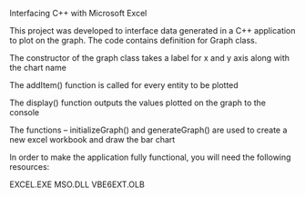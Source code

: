 Interfacing C++ with Microsoft Excel

This project was developed to interface data generated in a C++ application to plot on the graph. The code contains definition for Graph class.  

The constructor of the graph class takes a label for x and y axis along with the chart name

The addItem() function is called for every entity to be plotted

The display() function outputs the values plotted on the graph to the console

The functions – initializeGraph() and generateGraph() are used to create a new excel workbook and draw the bar chart

In order to make the application fully functional, you will need the following resources:

EXCEL.EXE 
MSO.DLL
VBE6EXT.OLB 
